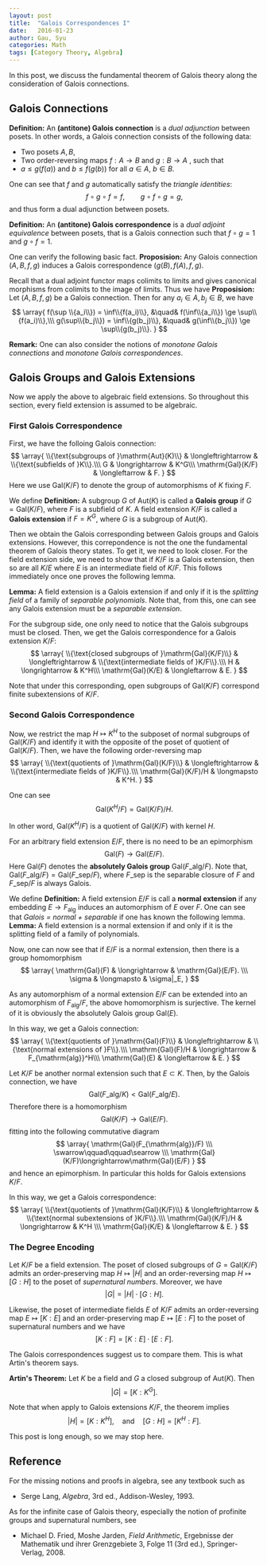 ```yaml
---
layout: post
title:  "Galois Correspondences I"
date:   2016-01-23
author: Gau, Syu
categories: Math
tags: [Category Theory, Algebra]
---
```


In this post, we discuss the fundamental theorem of Galois theory along the consideration of Galois connections.
<!-- more -->

## Galois Connections

**Definition:** An **(antitone) Galois connection** is a *dual adjunction* between posets. In other words, a Galois connection consists of the following data:

 - Two posets $A, B$,
 - Two order-reversing maps $f:A\to B$ and $g:B\to A$ ,
 such that
 - $a\le g(f(a))$ and $b\le f(g(b))$ for all $a\in A$, $b\in B$.

One can see that $f$ and $g$ automatically satisfy the *triangle identities*: $$f\circ g\circ f = f, \qquad g\circ f\circ g = g,$$ and thus form a dual adjunction between posets.

**Definition:** An **(antitone) Galois correspondence** is a *dual adjoint equivalence* between posets, that is a Galois connection such that  $f\circ g = 1$ and $g\circ f = 1$.

One can verify the following basic fact.
**Proposision:** Any Galois connection $(A,B,f,g)$ induces a Galois correspondence $(g(B),f(A),f,g)$. 
 
Recall that a dual adjoint functor maps colimits to limits and gives canonical morphisms from colimits to the image of limits. Thus we have
**Proposision:** Let $(A,B,f,g)$ be a Galois connection. Then for any $a_i\in A, b_j\in B$, we have
$$
\array{
f(\sup \\{a_i\\}) = \inf\\{f(a_i)\\},
&\quad&
f(\inf\\{a_i\\}) \ge \sup\\{f(a_i)\\},\\\
g(\sup\\{b_j\\}) = \inf\\{g(b_j)\\},
&\quad&
g(\inf\\{b_j\\}) \ge \sup\\{g(b_j)\\}.
}
$$

**Remark:** One can also consider the notions of *monotone Galois connections* and *monotone Galois correspondences*. 

## Galois Groups and Galois Extensions

Now we apply the above to algebraic field extensions. So throughout this section, every field extension is assumed to be algebraic.

### First Galois Correspondence

First, we have the folloing Galois connection: $$
\array{
\\{\text{subgroups of }\mathrm{Aut}(K)\\} & \longleftrightarrow &
\\{\text{subfields of }K\\}.\\\
G &
\longrightarrow &
K^G\\\
\mathrm{Gal}(K/F) &
\longleftarrow &
F.
}
$$ Here we use $\mathrm{Gal}(K/F)$ to denote the group of automorphisms of $K$ fixing $F$.

We define
**Definition:** A subgroup $G$ of $\mathrm{Aut}(K)$ is called a **Galois group** if $G=\mathrm{Gal}(K/F)$, where $F$ is a subfield of $K$. A field extension $K/F$ is called a **Galois extension** if $F=K^G$, where $G$ is a subgroup of $\mathrm{Aut}(K)$.

Then we obtain the Galois corresponding between Galois groups and Galois extensions. However, this correpondence is not the one the fundamental theorem of Galois theory states. To get it, we need to look closer. For the field extension side, we need to show that if $K/F$ is a Galois extension, then so are all $K/E$ where $E$ is an intermediate field of $K/F$. This follows immediately once one proves the following lemma.

**Lemma:** A field extension is a Galois extension if and only if it is the *splitting field* of a family of *separable polynomials*.
Note that, from this, one can see any Galois extension must be a *separable extension*.

For the subgroup side, one only need to notice that the Galois subgroups must be closed. Then, we get the Galois correspondence for a Galois extension $K/F$: 
$$
\array{
\\{\text{closed subgroups of }\mathrm{Gal}(K/F)\\} & \longleftrightarrow &
\\{\text{intermediate fields of }K/F\\}.\\\
H &
\longrightarrow &
K^H\\\
\mathrm{Gal}(K/E) &
\longleftarrow &
E.
}
$$

Note that under this corresponding, open subgroups of $\mathrm{Gal}(K/F)$ correspond finite subextensions of $K/F$.

### Second Galois Correspondence

Now, we restrict the map $H\mapsto K^H$ to the subposet of normal subgroups of $\mathrm{Gal}(K/F)$ and identify it with the opposite of the poset of quotient of $\mathrm{Gal}(K/F)$. Then, we have the following order-reversing map
$$
\array{
\\{\text{quotients of }\mathrm{Gal}(K/F)\\} & \longleftrightarrow &
\\{\text{intermediate fields of }K/F\\}.\\\
\mathrm{Gal}(K/F)/H &
\longmapsto &
K^H.
}
$$

One can see 
$$
\mathrm{Gal}(K^H/F) = \mathrm{Gal}(K/F)/H.
$$

In other word, $\mathrm{Gal}(K^H/F)$ is a quotient of $\mathrm{Gal}(K/F)$ with kernel $H$.

For an arbitrary field extension $E/F$, there is no need to be an epimorphism $$
\mathrm{Gal}(F)\longrightarrow\mathrm{Gal}(E/F).
$$ Here $\mathrm{Gal}(F)$ denotes the **absolutely Galois group** $\mathrm{Gal}(F\_{\mathrm{alg}}/F)$.
Note that, $\mathrm{Gal}(F\_{\mathrm{alg}}/F) = \mathrm{Gal}(F\_{\mathrm{sep}}/F)$, where $F\_{\mathrm{sep}}$ is the separable closure of $F$ and $F\_{\mathrm{sep}}/F$ is always Galois.

We define
**Definition:** A field extension $E/F$ is call a **normal extension** if any embedding $E\to F_{\mathrm{alg}}$ induces an automorphism of $E$ over $F$.
One can see that *Galois = normal + separable* if one has known the following lemma.
**Lemma:** A field extension is a normal extension if and only if it is the splitting field of a family of polynomials.

Now, one can now see that if $E/F$ is a normal extension, then there is a group homomorphism 
$$
\array{
\mathrm{Gal}(F) &
\longrightarrow &
\mathrm{Gal}(E/F). \\\
\sigma &
\longmapsto &
\sigma|_E,
}
$$ 

As any automorphism of a normal extension $E/F$ can be extended into an automorphism of $F_{\mathrm{alg}}/F$, the above homomorphism is surjective. The kernel of it is obviously the absolutely Galois group $\mathrm{Gal}(E)$.

In this way, we get a Galois connection:
$$
\array{
\\{\text{quotients of }\mathrm{Gal}(F)\\} & \longleftrightarrow &
\\{\text{normal extensions of }F\\}.\\\
\mathrm{Gal}(F)/H &
\longrightarrow &
F_{\mathrm{alg}}^H\\\
\mathrm{Gal}(E) &
\longleftarrow &
E.
}
$$

Let $K/F$ be another normal extension such that $E\subset K$. Then, by the Galois connection, we have $$\mathrm{Gal}(F\_{\mathrm{alg}}/K)<\mathrm{Gal}(F\_{\mathrm{alg}}/E).$$ Therefore there is a homomorphism $$
\mathrm{Gal}(K/F)\longrightarrow\mathrm{Gal}(E/F).
$$ fitting into the following commutative diagram $$
\array{
\mathrm{Gal}(F_{\mathrm{alg}}/F) \\\
\swarrow\qquad\qquad\searrow \\\
\mathrm{Gal}(K/F)\longrightarrow\mathrm{Gal}(E/F)
}
$$ and hence an epimorphism. In particular this holds for Galois extensions $K/F$.

In this way, we get a Galois correspondence:
$$
\array{
\\{\text{quotients of }\mathrm{Gal}(K/F)\\} & \longleftrightarrow &
\\{\text{normal subextensions of }K/F\\}.\\\
\mathrm{Gal}(K/F)/H &
\longrightarrow &
K^H \\\
\mathrm{Gal}(K/E) &
\longleftarrow &
E.
}
$$

### The Degree Encoding

Let $K/F$ be a field extension. The poset of closed subgroups of $G=\mathrm{Gal}(K/F)$ admits an order-preserving map $H\mapsto|H|$ and an order-reversing map $H\mapsto[G:H]$ to the poset of *supernatural numbers*. Moreover, we have
$$
|G| = |H|\cdot[G:H].
$$

Likewise, the poset of intermediate fields $E$ of $K/F$ admits an order-reversing map $E\mapsto[K:E]$ and an order-preserving map $E\mapsto[E:F]$ to the poset of supernatural numbers and we have
$$
[K:F] = [K:E]\cdot[E:F].
$$

The Galois correspondences suggest us to compare them. This is what Artin's theorem says.

**Artin's Theorem:** Let $K$ be a field and $G$ a closed subgroup of $\mathrm{Aut}(K)$. Then 
$$
|G| = [K:K^G].
$$ 

Note that when apply to Galois extensions $K/F$, the theorem implies
$$
|H| = [K:K^H],
\quad\text{and}\quad
[G:H] = [K^H:F].
$$

This post is long enough, so we may stop here.

## Reference

For the missing notions and proofs in algebra, see any textbook such as

- Serge Lang, *Algebra*, 3rd ed., Addison-Wesley, 1993.

As for the infinite case of Galois theory, especially the notion of profinite groups and supernatural numbers, see

- Michael D. Fried, Moshe Jarden, *Field Arithmetic*, Ergebnisse der Mathematik und ihrer Grenzgebiete 3, Folge 11 (3rd ed.), Springer-Verlag, 2008.